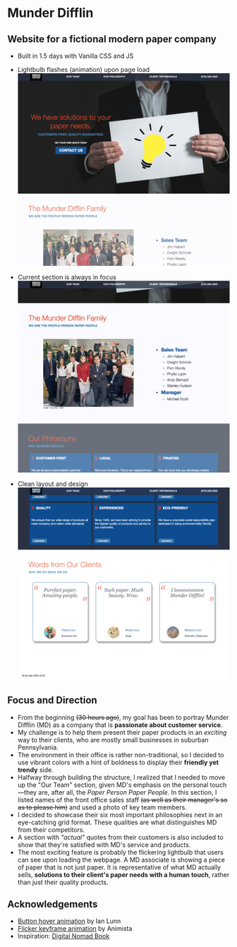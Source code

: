 # Munder Difflin
## Website for a fictional modern paper company
* Built in 1.5 days with Vanilla CSS and JS

- Lightbulb flashes (animation) upon page load
![first section](demo-1.png)

- Current section is always in focus
![second section](demo-2.png)

- Clean layout and design
![last section](demo-3.png)

## Focus and Direction
* From the beginning ~~(30 hours ago)~~, my goal has been to portray Munder Difflin (MD) as a company that is **passionate about customer service**.
* My challenge is to help them present their paper products in an *exciting* way to their clients, who are mostly small businesses in suburban Pennsylvania.
* The environment in their office is rather non-traditional, so I decided to use vibrant colors with a hint of boldness to display their **friendly yet trendy** side.
* Halfway through building the structure, I realized that I needed to move up the "Our Team" section, given MD's emphasis on the personal touch—they are, after all, the *Paper Person Paper People*. In this section, I listed names of the front office sales staff ~~(as well as their manager's so as to please him)~~ and used a photo of key team members.
* I decided to showcase their six most important philosophies next in an eye-catching grid format. These qualities are what distinguishes MD from their competitors.
* A section with *"actual"* quotes from their customers is also included to show that they're satisfied with MD's service and products.
* The most exciting feature is probably the flickering lightbulb that users can see upon loading the webpage. A MD associate is showing a piece of paper that is not just paper. It is representative of what MD actually sells, **solutions to their client's paper needs with a human touch**, rather than just their quality products.

## Acknowledgements

* [Button hover animation](https://github.com/IanLunn/Hover) by Ian Lunn
* [Flicker keyframe animation](http://animista.net/play/entrances/flicker-in) by Animista
* Inspiration: [Digital Nomad Book](https://www.and.co/digital-nomad-book)
